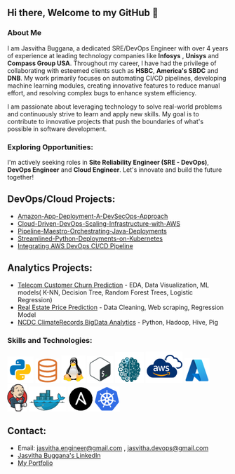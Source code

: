 ## Hi there, Welcome to my GitHub 👋 
### About Me
I am Jasvitha Buggana, a dedicated SRE/DevOps Engineer with over 4 years of experience at leading technology companies like **Infosys** , **Unisys** and **Compass Group USA**. Throughout my career, I have had the privilege of collaborating with esteemed clients such as **HSBC**, **America's SBDC** and **DNB**. My work primarily focuses on automating CI/CD pipelines, developing machine learning modules, creating innovative features to reduce manual effort, and resolving complex bugs to enhance system efficiency.

I am passionate about leveraging technology to solve real-world problems and continuously strive to learn and apply new skills. My goal is to contribute to innovative projects that push the boundaries of what's possible in software development.

### Exploring Opportunities:
I'm actively seeking roles in **Site Reliability Engineer (SRE - DevOps)**, **DevOps Engineer** and **Cloud Engineer**. Let's innovate and build the future together!

## DevOps/Cloud Projects: 
- [Amazon-App-Deployment-A-DevSecOps-Approach](https://github.com/jasvithaBuggana/Amazon-App-Deployment-A-DevSecOps-Approach)
- [Cloud-Driven-DevOps-Scaling-Infrastructure-with-AWS](https://github.com/jasvithaBuggana/Cloud-Driven-DevOps-Scaling-Infrastructure-with-AWS)
- [Pipeline-Maestro-Orchestrating-Java-Deployments](https://github.com/jasvithaBuggana/Pipeline-Maestro-Orchestrating-Java-Deployments)
- [Streamlined-Python-Deployments-on-Kubernetes](https://github.com/jasvithaBuggana/Streamlined-Python-Deployments-on-Kubernetes)
- [Integrating AWS DevOps CI/CD Pipeline](https://github.com/jasvithaBuggana/Integrating-AWS-DevOps-CI-CD-Pipeline-) 
## Analytics Projects:
- [Telecom Customer Churn Prediction](https://github.com/jasvithaBuggana/Telecom-Customer-Churn-Prediction) - EDA, Data Visualization, ML models( K-NN, Decision Tree, Random Forest Trees, Logistic Regression)
- [Real Estate Price Prediction](https://github.com/jasvithaBuggana/Real-Estate-Price-Prediction-) - Data Cleaning, Web scraping, Regression Model
- [NCDC ClimateRecords BigData Analytics](https://github.com/jasvithaBuggana/NCDC-ClimateRecords-Big-Data-Analytics) - Python, Hadoop, Hive, Pig

### Skills and Technologies:
<img src="file.png" width="60"> <img src="SQL.png" width="55"> <img src="LINUX.png" width="55"> <img src="BASH.png" width="60"> <img src="ML1.png" width="65"> <img src="AWS.png" width="85"> <img src="AZ.png" width="57"> <img src="JK.png" width="45"> <img src="DOC.png" width="85"> <img src="AN.png" width="60"><img src="KBT.png" width="58">


## Contact: 
- Email: jasvitha.engineer@gmail.com , jasvitha.devops@gmail.com
- [Jasvitha Buggana's LinkedIn](https://www.linkedin.com/in/jasvitha-buggana/)
- [My Portfolio](https://jasvithabuggana.github.io/JBPortfolio/#home)







<!--
**jasvithaBuggana/JasvithaBuggana** is a ✨ _special_ ✨ repository because its `README.md` (this file) appears on your GitHub profile.

Here are some ideas to get you started:

- 🔭 I’m currently working on ...
- 🌱 I’m currently learning ...
- 👯 I’m looking to collaborate on ...
- 🤔 I’m looking for help with ...
- 💬 Ask me about ...
- 📫 How to reach me: ...
- 😄 Pronouns: ...
- ⚡ Fun fact: ...
-->

